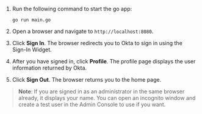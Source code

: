 1. Run the following command to start the go app:

   ```shell
   go run main.go
   ```

1. Open a browser and navigate to `http://localhost:8080`.
1. Click **Sign In**. The browser redirects you to Okta to sign in using the Sign-In Widget.
1. After you have signed in, click **Profile**. The profile page displays the user information returned by Okta.
1. Click **Sign Out**. The browser returns you to the home page.

> **Note**: If you are signed in as an administrator in the same browser already, it displays your name. You can open an incognito window and create a test user in the Admin Console to use if you want.
